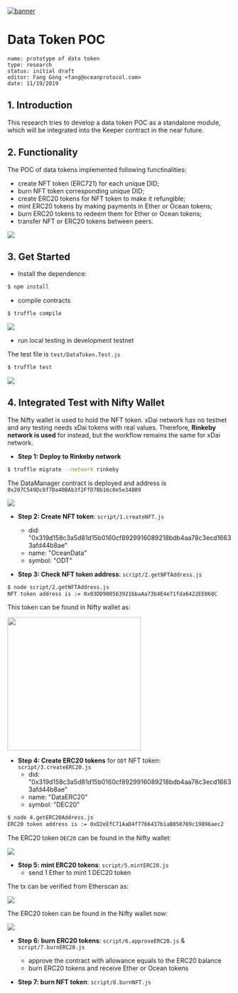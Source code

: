 [![banner](https://raw.githubusercontent.com/oceanprotocol/art/master/github/repo-banner%402x.png)](https://oceanprotocol.com)

#   Data Token POC
```
name: prototype of data token
type: research
status: initial draft
editor: Fang Gong <fang@oceanprotocol.com>
date: 11/19/2019
```

## 1. Introduction

This research tries to develop a data token POC as a standalone module, which will be integrated into the Keeper contract in the near future.

## 2. Functionality

The POC of data tokens implemented following functinalities:

* create NFT token (ERC721) for each unique DID;
* burn NFT token corresponding unique DID;
* create ERC20 tokens for NFT token to make it refungible;
* mint ERC20 tokens by making payments in Ether or Ocean tokens;
* burn ERC20 tokens to redeem them for Ether or Ocean tokens;
* transfer NFT or ERC20 tokens between peers.

<img src="img/flow.jpg" />

## 3. Get Started

* Install the dependence:

```bash
$ npm install
```

* compile contracts

```bash
$ truffle compile
```

<img src="img/compile.jpg" />

* run local testing in development testnet

The test file is `test/DataToken.Test.js`

```bash
$ truffle test
```

<img src="img/test.jpg" />

## 4. Integrated Test with Nifty Wallet

The Nifty wallet is used to hold the NFT token. xDai network has no testnet and any testing needs xDai tokens with real values. Therefore, **Rinkeby network is used** for instead, but the workflow remains the same for xDai network.

* **Step 1: Deploy to Rinkeby network**

```bash
$ truffle migrate --network rinkeby
```

The DataManager contract is deployed and address is `0x207C549Dc8f7Da40BAb3f2FfD7Bb16c0e5e34809`

<img src="img/deploy.jpg" />


* **Step 2: Create NFT token**: `script/1.createNFT.js`
	* did: "0x319d158c3a5d81d15b0160cf8929916089218bdb4aa78c3ecd16633afd44b8ae" 
	* name: "OceanData"
	* symbol: "ODT"


* **Step 3: Check NFT token address**: `script/2.getNFTAddress.js`

```bash
$ node script/2.getNFTAddress.js 
NFT token address is := 0x03DD908563921bbaAa73b4E4e71fda6422EE068C
```

This token can be found in Nifty wallet as:

<img src="img/nft.jpg" width=300 />

* **Step 4: Create ERC20 tokens** for `ODT` NFT token: `script/3.createERC20.js`
	* did: "0x319d158c3a5d81d15b0160cf8929916089218bdb4aa78c3ecd16633afd44b8ae" 
	* name: "DataERC20"
	* symbol: "DEC20"

```bash
$ node 4.getERC20Address.js 
ERC20 token address is := 0xD2eEfC71AaD4f7766437b1aB050769c19896aec2
```

The ERC20 token `DEC20` can be found in the Nifty wallet:

<img src="img/createERC20.jpg" />

* **Step 5: mint ERC20 tokens**: `script/5.mintERC20.js`
	* send 1 Ether to mint 1 DEC20 token

The tx can be verified from Etherscan as:

<img src="img/tx.jpg" />

The ERC20 token can be found in the Nifty wallet now:

<img src="img/mintERC20.jpg" />

* **Step 6: burn ERC20 tokens**: `script/6.approveERC20.js` & `script/7.burnERC20.js`
	* approve the contract with allowance equals to the ERC20 balance
	* burn ERC20 tokens and receive Ether or Ocean tokens

* **Step 7: burn NFT token**: `script/8.burnNFT.js`



